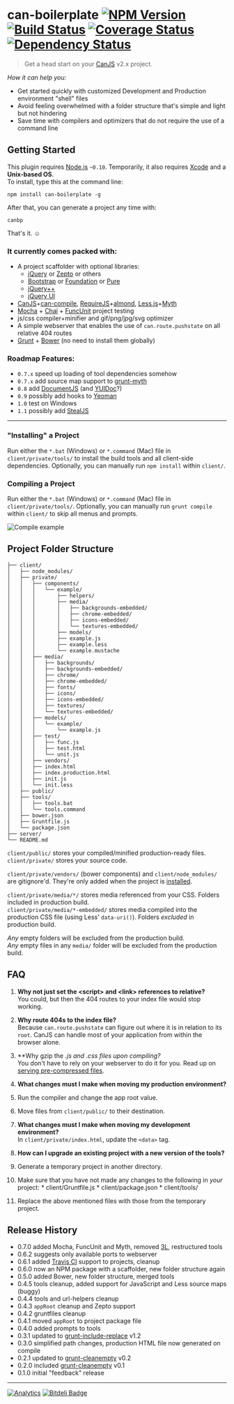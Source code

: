# can-boilerplate [![NPM Version](http://badge.fury.io/js/can-boilerplate.png)](http://badge.fury.io/js/can-boilerplate) [![Build Status](https://secure.travis-ci.org/stevenvachon/can-boilerplate.png)](http://travis-ci.org/stevenvachon/can-boilerplate) [![Coverage Status](https://coveralls.io/repos/stevenvachon/can-boilerplate/badge.png)](https://coveralls.io/r/stevenvachon/can-boilerplate) [![Dependency Status](https://david-dm.org/stevenvachon/can-boilerplate.png)](https://david-dm.org/stevenvachon/can-boilerplate)

> Get a head start on your [CanJS](http://canjs.com/) v2.x project.

*How it can help you:*
* Get started quickly with customized Development and Production environment "shell" files
* Avoid feeling overwhelmed with a folder structure that's simple and light but not hindering
* Save time with compilers and optimizers that do not require the use of a command line


## Getting Started

This plugin requires [Node.js](http://nodejs.org/) `~0.10`. Temporarily, it also requires [Xcode](https://developer.apple.com/xcode/) and a **Unix-based OS**.  
To install, type this at the command line:
```
npm install can-boilerplate -g
```
After that, you can generate a project any time with:
```
canbp
```
That's it. ☺︎

### It currently comes packed with:
* A project scaffolder with optional libraries:
  * [jQuery](http://jquery.com/) or [Zepto](http://jquery.com/) or others
  * [Bootstrap](http://getbootstrap.com/) or [Foundation](http://foundation.zurb.com/) or [Pure](http://purecss.io/)
  * [jQuery++](http://jquerypp.com/)
  * [jQuery UI](http://jqueryui.com/)
* [CanJS](http://canjs.com/)+[can-compile](https://github.com/daffl/can-compile), [RequireJS](http://requirejs.org/)+[almond](https://github.com/jrburke/almond), [Less.js](http://lesscss.org/)+[Myth](http://myth.io/)
* [Mocha](http://visionmedia.github.io/mocha/) + [Chai](http://chaijs.com/) + [FuncUnit](http://funcunit.com/) project testing
* js/css compiler+minifier and gif/png/jpg/svg optimizer
* A simple webserver that enables the use of `can.route.pushstate` on all relative 404 routes
* [Grunt](http://gruntjs.com/) + [Bower](http://bower.io/) (no need to install them globally)

### Roadmap Features:
* `0.7.x` speed up loading of tool dependencies somehow
* `0.7.x` add source map support to [grunt-myth](https://github.com/sindresorhus/grunt-myth)
* `0.8` add [DocumentJS](https://github.com/bitovi/documentjs) (and [YUIDoc](http://yui.github.io/yuidoc/)?)
* `0.9` possibly add hooks to [Yeoman](http://yeoman.io/)
* `1.0` test on Windows
* `1.1` possibly add [StealJS](http://javascriptmvc.com/docs/stealjs.html)

---

### "Installing" a Project
Run either the `*.bat` (Windows) or `*.command` (Mac) file in `client/private/tools/` to install the build tools and all client-side dependencies. Optionally, you can manually run `npm install` within `client/`.

### Compiling a Project
Run either the `*.bat` (Windows) or `*.command` (Mac) file in `client/private/tools/`. Optionally, you can manually run `grunt compile` within `client/` to skip all menus and prompts.

![Compile example](https://raw.github.com/stevenvachon/can-boilerplate/master/misc/compile.gif)

## Project Folder Structure
````
├── client/
│   ├── node_modules/
│   ├── private/
│   │   ├── components/
│   │   │   └── example/
│   │   │       ├── helpers/
│   │   │       ├── media/
│   │   │       │   ├── backgrounds-embedded/
│   │   │       │   ├── chrome-embedded/
│   │   │       │   ├── icons-embedded/
│   │   │       │   └── textures-embedded/
│   │   │       ├── models/
│   │   │       ├── example.js
│   │   │       ├── example.less
│   │   │       └── example.mustache
│   │   ├── media/
│   │   │   ├── backgrounds/
│   │   │   ├── backgrounds-embedded/
│   │   │   ├── chrome/
│   │   │   ├── chrome-embedded/
│   │   │   ├── fonts/
│   │   │   ├── icons/
│   │   │   ├── icons-embedded/
│   │   │   ├── textures/
│   │   │   └── textures-embedded/
│   │   ├── models/
│   │   │   └── example/
│   │   │       └── example.js
│   │   ├── test/
│   │   │   ├── func.js
│   │   │   ├── test.html
│   │   │   └── unit.js
│   │   ├── vendors/
│   │   ├── index.html
│   │   ├── index.production.html
│   │   ├── init.js
│   │   └── init.less
│   ├── public/
│   ├── tools/
│   │   ├── tools.bat
│   │   └── tools.command
│   ├── bower.json
│   ├── Gruntfile.js
│   └── package.json
├── server/
└── README.md
````
`client/public/` stores your compiled/minified production-ready files.  
`client/private/` stores your source code.

`client/private/vendors/` (bower components) and `client/node_modules/` are gitignore'd. They're only added when the project is [installed](#installing-a-project).

`client/private/media/*/` stores media referenced from your CSS. Folders included in production build.  
`client/private/media/*-embedded/` stores media compiled into the production CSS file (using Less' `data-uri()`). Folders *excluded* in production build.

*Any* empty folders will be excluded from the production build.  
*Any* empty files in any `media/` folder will be excluded from the production build.


## FAQ
1. **Why not just set the \<script> and \<link> references to relative?**  
You could, but then the 404 routes to your index file would stop working.

2. **Why route 404s to the index file?**  
Because `can.route.pushstate` can figure out where it is in relation to its `root`. CanJS can handle most of your application from within the browser alone.

3. **Why gzip the *.js and *.css files upon compiling?**  
You don't have to rely on your webserver to do it for you. Read up on [serving pre-compressed files](http://blog.alien109.com/2009/03/17/gzip-your-javascript/).

4. **What changes must I make when moving my production environment?**  
  1. Run the compiler and change the app root value.
  2. Move files from `client/public/` to their destination.

5. **What changes must I make when moving my development environment?**  
In `client/private/index.html`, update the `<data>` tag.

6. **How can I upgrade an existing project with a new version of the tools?**
  1. Generate a temporary project in another directory.
  2. Make sure that you have not made any changes to the following in *your* project:
    * client/Gruntfile.js
    * client/package.json
    * client/tools/
  3. Replace the above mentioned files with those from the temporary project.


## Release History
* 0.7.0 added Mocha, FuncUnit and Myth, removed [3L](http://mateuszkocz.github.io/3l/), restructured tools
* 0.6.2 suggests only available ports to webserver
* 0.6.1 added [Travis CI](https://travis-ci.org/) support to projects, cleanup
* 0.6.0 now an NPM package with a scaffolder, new folder structure again
* 0.5.0 added Bower, new folder structure, merged tools
* 0.4.5 tools cleanup, added support for JavaScript and Less source maps (buggy)
* 0.4.4 tools and url-helpers cleanup
* 0.4.3 `appRoot` cleanup and Zepto support
* 0.4.2 gruntfiles cleanup
* 0.4.1 moved `appRoot` to project package file
* 0.4.0 added prompts to tools
* 0.3.1 updated to [grunt-include-replace](https://github.com/alanshaw/grunt-include-replace) v1.2
* 0.3.0 simplified path changes, production HTML file now generated on compile
* 0.2.1 updated to [grunt-cleanempty](https://github.com/stevenvachon/grunt-cleanempty) v0.2
* 0.2.0 included [grunt-cleanempty](https://github.com/stevenvachon/grunt-cleanempty) v0.1
* 0.1.0 initial "feedback" release

---

[![Analytics](https://ga-beacon.appspot.com/UA-3614308-4/stevenvachon/can-boilerplate)](https://github.com/igrigorik/ga-beacon "Google Analytics") [![Bitdeli Badge](https://d2weczhvl823v0.cloudfront.net/stevenvachon/can-boilerplate/trend.png)](https://bitdeli.com/free "Bitdeli Badge")
